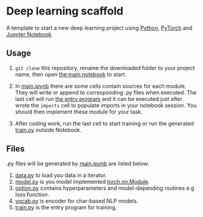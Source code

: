 # Deep learning scaffold

A template to start a new deep learning project using [Python](http://python.org), [PyTorch](https://pytorch.org) and [Jupyter Notebook](https://jupyter.org).

## Usage

1. `git clone` this repository, rename the downloaded folder to your project name, then open [the main notebook](main.ipynb) to start.

2. In [main.ipynb](main.ipynb) there are some cells contain sources for each module. They will write or append to corresponding .py files when executed. The last cell will run [the entry program](train.py) and it can be executed just after wrote the `imports` cell to populate imports in your notebook session. You should then implement these module for your task.

3. After coding work, run the last cell to start training or run the generated [train.py](train.py) outside Notebook.

## Files

.py files will be generated by [main.ipynb](main.ipynb) are listed below:

1. [data.py](data.py) to load you data in a iterator.
2. [model.py](model.py) is you model implemented [torch.nn.Module](https://pytorch.org/docs/stable/nn.html#torch.nn.Module).
3. [option.py](option.py) contains hyperparameters and model-depending routines e.g loss function.
4. [vocab.py](vocab.py) is encoder for char-based NLP models.
5. [train.py](train.py) is the entry program for training.